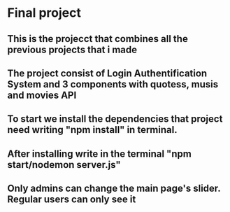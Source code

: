 # Final project

## This is the projecct that combines all the previous projects that i made
## The project consist of Login Authentification System and 3 components with quotess, musis and movies API

## To start we install the dependencies that project need writing "npm install" in terminal.
## After installing write in the terminal "npm start/nodemon server.js"

## Only admins can change the main page's slider. Regular users can only see it
